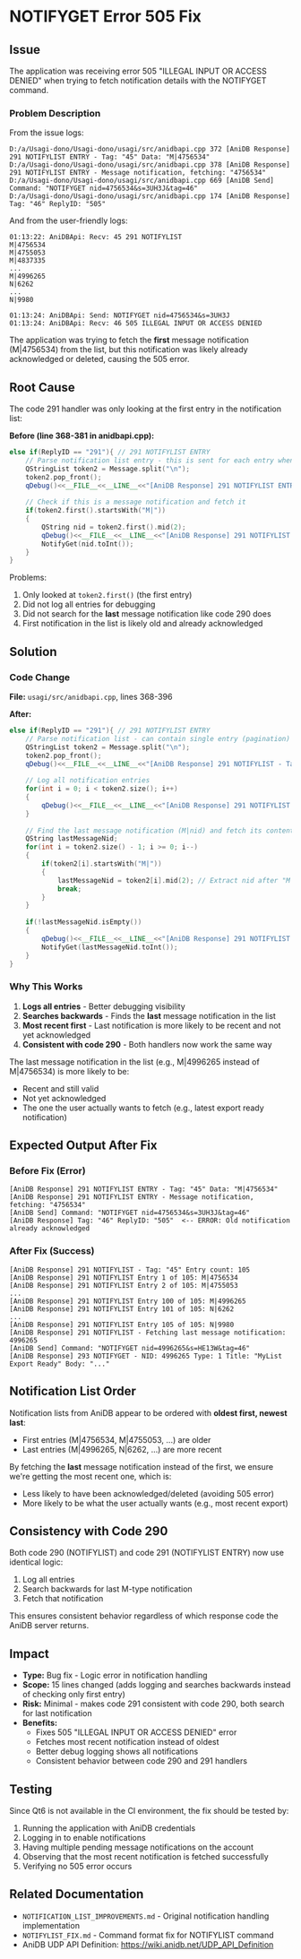 # NOTIFYGET Error 505 Fix

## Issue

The application was receiving error 505 "ILLEGAL INPUT OR ACCESS DENIED" when trying to fetch notification details with the NOTIFYGET command.

### Problem Description

From the issue logs:
```
D:/a/Usagi-dono/Usagi-dono/usagi/src/anidbapi.cpp 372 [AniDB Response] 291 NOTIFYLIST ENTRY - Tag: "45" Data: "M|4756534"
D:/a/Usagi-dono/Usagi-dono/usagi/src/anidbapi.cpp 378 [AniDB Response] 291 NOTIFYLIST ENTRY - Message notification, fetching: "4756534"
D:/a/Usagi-dono/Usagi-dono/usagi/src/anidbapi.cpp 669 [AniDB Send] Command: "NOTIFYGET nid=4756534&s=3UH3J&tag=46"
D:/a/Usagi-dono/Usagi-dono/usagi/src/anidbapi.cpp 174 [AniDB Response] Tag: "46" ReplyID: "505"
```

And from the user-friendly logs:
```
01:13:22: AniDBApi: Recv: 45 291 NOTIFYLIST
M|4756534
M|4755053
M|4837335
...
M|4996265
N|6262
...
N|9980

01:13:24: AniDBApi: Send: NOTIFYGET nid=4756534&s=3UH3J
01:13:24: AniDBApi: Recv: 46 505 ILLEGAL INPUT OR ACCESS DENIED
```

The application was trying to fetch the **first** message notification (M|4756534) from the list, but this notification was likely already acknowledged or deleted, causing the 505 error.

## Root Cause

The code 291 handler was only looking at the first entry in the notification list:

**Before (line 368-381 in anidbapi.cpp):**
```cpp
else if(ReplyID == "291"){ // 291 NOTIFYLIST ENTRY
    // Parse notification list entry - this is sent for each entry when using pagination
    QStringList token2 = Message.split("\n");
    token2.pop_front();
    qDebug()<<__FILE__<<__LINE__<<"[AniDB Response] 291 NOTIFYLIST ENTRY - Tag:"<<Tag<<"Data:"<<token2.first();
    
    // Check if this is a message notification and fetch it
    if(token2.first().startsWith("M|"))
    {
        QString nid = token2.first().mid(2);
        qDebug()<<__FILE__<<__LINE__<<"[AniDB Response] 291 NOTIFYLIST ENTRY - Message notification, fetching:"<<nid;
        NotifyGet(nid.toInt());
    }
}
```

Problems:
1. Only looked at `token2.first()` (the first entry)
2. Did not log all entries for debugging
3. Did not search for the **last** message notification like code 290 does
4. First notification in the list is likely old and already acknowledged

## Solution

### Code Change

**File:** `usagi/src/anidbapi.cpp`, lines 368-396

**After:**
```cpp
else if(ReplyID == "291"){ // 291 NOTIFYLIST ENTRY
    // Parse notification list - can contain single entry (pagination) or full list
    QStringList token2 = Message.split("\n");
    token2.pop_front();
    qDebug()<<__FILE__<<__LINE__<<"[AniDB Response] 291 NOTIFYLIST - Tag:"<<Tag<<"Entry count:"<<token2.size();
    
    // Log all notification entries
    for(int i = 0; i < token2.size(); i++)
    {
        qDebug()<<__FILE__<<__LINE__<<"[AniDB Response] 291 NOTIFYLIST Entry"<<i+1<<"of"<<token2.size()<<":"<<token2[i];
    }
    
    // Find the last message notification (M|nid) and fetch its content
    QString lastMessageNid;
    for(int i = token2.size() - 1; i >= 0; i--)
    {
        if(token2[i].startsWith("M|"))
        {
            lastMessageNid = token2[i].mid(2); // Extract nid after "M|"
            break;
        }
    }
    
    if(!lastMessageNid.isEmpty())
    {
        qDebug()<<__FILE__<<__LINE__<<"[AniDB Response] 291 NOTIFYLIST - Fetching last message notification:"<<lastMessageNid;
        NotifyGet(lastMessageNid.toInt());
    }
}
```

### Why This Works

1. **Logs all entries** - Better debugging visibility
2. **Searches backwards** - Finds the **last** message notification in the list
3. **Most recent first** - Last notification is more likely to be recent and not yet acknowledged
4. **Consistent with code 290** - Both handlers now work the same way

The last message notification in the list (e.g., M|4996265 instead of M|4756534) is more likely to be:
- Recent and still valid
- Not yet acknowledged
- The one the user actually wants to fetch (e.g., latest export ready notification)

## Expected Output After Fix

### Before Fix (Error)
```
[AniDB Response] 291 NOTIFYLIST ENTRY - Tag: "45" Data: "M|4756534"
[AniDB Response] 291 NOTIFYLIST ENTRY - Message notification, fetching: "4756534"
[AniDB Send] Command: "NOTIFYGET nid=4756534&s=3UH3J&tag=46"
[AniDB Response] Tag: "46" ReplyID: "505"  <-- ERROR: Old notification already acknowledged
```

### After Fix (Success)
```
[AniDB Response] 291 NOTIFYLIST - Tag: "45" Entry count: 105
[AniDB Response] 291 NOTIFYLIST Entry 1 of 105: M|4756534
[AniDB Response] 291 NOTIFYLIST Entry 2 of 105: M|4755053
...
[AniDB Response] 291 NOTIFYLIST Entry 100 of 105: M|4996265
[AniDB Response] 291 NOTIFYLIST Entry 101 of 105: N|6262
...
[AniDB Response] 291 NOTIFYLIST Entry 105 of 105: N|9980
[AniDB Response] 291 NOTIFYLIST - Fetching last message notification: 4996265
[AniDB Send] Command: "NOTIFYGET nid=4996265&s=HE13W&tag=46"
[AniDB Response] 293 NOTIFYGET - NID: 4996265 Type: 1 Title: "MyList Export Ready" Body: "..."
```

## Notification List Order

Notification lists from AniDB appear to be ordered with **oldest first, newest last**:
- First entries (M|4756534, M|4755053, ...) are older
- Last entries (M|4996265, N|6262, ...) are more recent

By fetching the **last** message notification instead of the first, we ensure we're getting the most recent one, which is:
- Less likely to have been acknowledged/deleted (avoiding 505 error)
- More likely to be what the user actually wants (e.g., most recent export)

## Consistency with Code 290

Both code 290 (NOTIFYLIST) and code 291 (NOTIFYLIST ENTRY) now use identical logic:
1. Log all entries
2. Search backwards for last M-type notification
3. Fetch that notification

This ensures consistent behavior regardless of which response code the AniDB server returns.

## Impact

- **Type:** Bug fix - Logic error in notification handling
- **Scope:** 15 lines changed (adds logging and searches backwards instead of checking only first entry)
- **Risk:** Minimal - makes code 291 consistent with code 290, both search for last notification
- **Benefits:**
  - Fixes 505 "ILLEGAL INPUT OR ACCESS DENIED" error
  - Fetches most recent notification instead of oldest
  - Better debug logging shows all notifications
  - Consistent behavior between code 290 and 291 handlers

## Testing

Since Qt6 is not available in the CI environment, the fix should be tested by:
1. Running the application with AniDB credentials
2. Logging in to enable notifications
3. Having multiple pending message notifications on the account
4. Observing that the most recent notification is fetched successfully
5. Verifying no 505 error occurs

## Related Documentation

- `NOTIFICATION_LIST_IMPROVEMENTS.md` - Original notification handling implementation
- `NOTIFYLIST_FIX.md` - Command format fix for NOTIFYLIST command
- AniDB UDP API Definition: https://wiki.anidb.net/UDP_API_Definition
